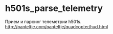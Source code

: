 # h501s_parse_telemetry
Прием и парсинг телеметрии h501s.  http://panteltje.com/panteltje/quadcopter/hud.html
